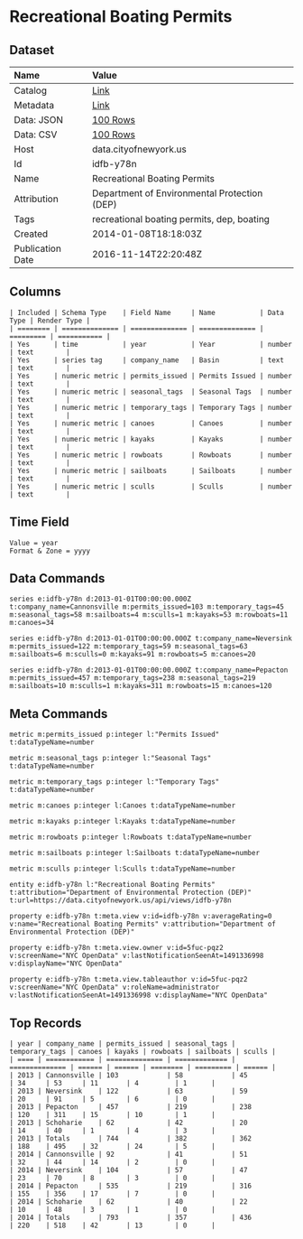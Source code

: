 # Recreational Boating Permits

## Dataset

| Name | Value |
| :--- | :---- |
| Catalog | [Link](https://catalog.data.gov/dataset/recreational-boating-permits-121b6) |
| Metadata | [Link](https://data.cityofnewyork.us/api/views/idfb-y78n) |
| Data: JSON | [100 Rows](https://data.cityofnewyork.us/api/views/idfb-y78n/rows.json?max_rows=100) |
| Data: CSV | [100 Rows](https://data.cityofnewyork.us/api/views/idfb-y78n/rows.csv?max_rows=100) |
| Host | data.cityofnewyork.us |
| Id | idfb-y78n |
| Name | Recreational Boating Permits |
| Attribution | Department of Environmental Protection (DEP) |
| Tags | recreational boating permits, dep, boating |
| Created | 2014-01-08T18:18:03Z |
| Publication Date | 2016-11-14T22:20:48Z |

## Columns

```ls
| Included | Schema Type    | Field Name     | Name           | Data Type | Render Type |
| ======== | ============== | ============== | ============== | ========= | =========== |
| Yes      | time           | year           | Year           | number    | text        |
| Yes      | series tag     | company_name   | Basin          | text      | text        |
| Yes      | numeric metric | permits_issued | Permits Issued | number    | text        |
| Yes      | numeric metric | seasonal_tags  | Seasonal Tags  | number    | text        |
| Yes      | numeric metric | temporary_tags | Temporary Tags | number    | text        |
| Yes      | numeric metric | canoes         | Canoes         | number    | text        |
| Yes      | numeric metric | kayaks         | Kayaks         | number    | text        |
| Yes      | numeric metric | rowboats       | Rowboats       | number    | text        |
| Yes      | numeric metric | sailboats      | Sailboats      | number    | text        |
| Yes      | numeric metric | sculls         | Sculls         | number    | text        |
```

## Time Field

```ls
Value = year
Format & Zone = yyyy
```

## Data Commands

```ls
series e:idfb-y78n d:2013-01-01T00:00:00.000Z t:company_name=Cannonsville m:permits_issued=103 m:temporary_tags=45 m:seasonal_tags=58 m:sailboats=4 m:sculls=1 m:kayaks=53 m:rowboats=11 m:canoes=34

series e:idfb-y78n d:2013-01-01T00:00:00.000Z t:company_name=Neversink m:permits_issued=122 m:temporary_tags=59 m:seasonal_tags=63 m:sailboats=6 m:sculls=0 m:kayaks=91 m:rowboats=5 m:canoes=20

series e:idfb-y78n d:2013-01-01T00:00:00.000Z t:company_name=Pepacton m:permits_issued=457 m:temporary_tags=238 m:seasonal_tags=219 m:sailboats=10 m:sculls=1 m:kayaks=311 m:rowboats=15 m:canoes=120
```

## Meta Commands

```ls
metric m:permits_issued p:integer l:"Permits Issued" t:dataTypeName=number

metric m:seasonal_tags p:integer l:"Seasonal Tags" t:dataTypeName=number

metric m:temporary_tags p:integer l:"Temporary Tags" t:dataTypeName=number

metric m:canoes p:integer l:Canoes t:dataTypeName=number

metric m:kayaks p:integer l:Kayaks t:dataTypeName=number

metric m:rowboats p:integer l:Rowboats t:dataTypeName=number

metric m:sailboats p:integer l:Sailboats t:dataTypeName=number

metric m:sculls p:integer l:Sculls t:dataTypeName=number

entity e:idfb-y78n l:"Recreational Boating Permits" t:attribution="Department of Environmental Protection (DEP)" t:url=https://data.cityofnewyork.us/api/views/idfb-y78n

property e:idfb-y78n t:meta.view v:id=idfb-y78n v:averageRating=0 v:name="Recreational Boating Permits" v:attribution="Department of Environmental Protection (DEP)"

property e:idfb-y78n t:meta.view.owner v:id=5fuc-pqz2 v:screenName="NYC OpenData" v:lastNotificationSeenAt=1491336998 v:displayName="NYC OpenData"

property e:idfb-y78n t:meta.view.tableauthor v:id=5fuc-pqz2 v:screenName="NYC OpenData" v:roleName=administrator v:lastNotificationSeenAt=1491336998 v:displayName="NYC OpenData"
```

## Top Records

```ls
| year | company_name | permits_issued | seasonal_tags | temporary_tags | canoes | kayaks | rowboats | sailboats | sculls | 
| ==== | ============ | ============== | ============= | ============== | ====== | ====== | ======== | ========= | ====== | 
| 2013 | Cannonsville | 103            | 58            | 45             | 34     | 53     | 11       | 4         | 1      | 
| 2013 | Neversink    | 122            | 63            | 59             | 20     | 91     | 5        | 6         | 0      | 
| 2013 | Pepacton     | 457            | 219           | 238            | 120    | 311    | 15       | 10        | 1      | 
| 2013 | Schoharie    | 62             | 42            | 20             | 14     | 40     | 1        | 4         | 3      | 
| 2013 | Totals       | 744            | 382           | 362            | 188    | 495    | 32       | 24        | 5      | 
| 2014 | Cannonsville | 92             | 41            | 51             | 32     | 44     | 14       | 2         | 0      | 
| 2014 | Neversink    | 104            | 57            | 47             | 23     | 70     | 8        | 3         | 0      | 
| 2014 | Pepacton     | 535            | 219           | 316            | 155    | 356    | 17       | 7         | 0      | 
| 2014 | Schoharie    | 62             | 40            | 22             | 10     | 48     | 3        | 1         | 0      | 
| 2014 | Totals       | 793            | 357           | 436            | 220    | 518    | 42       | 13        | 0      | 
```